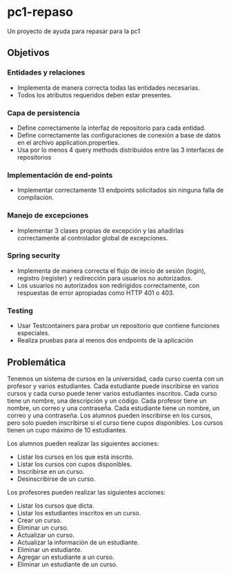 # pc1-repaso
Un proyecto de ayuda para repasar para la pc1

## Objetivos

### Entidades y relaciones
* Implementa de manera correcta todas las entidades necesarias.
* Todos los atributos requeridos deben estar presentes.

### Capa de persistencia
* Define correctamente la interfaz de repositorio para cada entidad.
* Define correctamente las configuraciones de conexión a base de datos en el archivo application.properties.
* Usa por lo menos 4 query methods distribuidos entre las 3 interfaces de repositorios

### Implementación de end-points
* Implementar correctamente 13 endpoints solicitados sin ninguna falla de compilación.

### Manejo de excepciones
* Implementar 3 clases propias de excepción y las añadirlas correctamente al controlador global de excepciones.

### Spring security
* Implementa de manera correcta el flujo de inicio de sesión (login), registro (register) y redirección para usuarios no autorizados.
* Los usuarios no autorizados son redirigidos correctamente, con respuestas de error apropiadas como HTTP 401 o 403.

### Testing
* Usar Testcontainers para probar un repositorio que contiene funciones especiales.
* Realiza pruebas para al menos dos endpoints de la aplicación

## Problemática

Tenemos un sistema de cursos en la universidad, cada curso cuenta con un profesor y varios estudiantes. Cada estudiante puede inscribirse en varios cursos y cada curso puede tener varios estudiantes inscritos. Cada curso tiene un nombre, una descripción y un código. Cada profesor tiene un nombre, un correo y una contraseña. Cada estudiante tiene un nombre, un correo y una contraseña.
Los alumnos pueden inscribirse en los cursos, pero solo pueden inscribirse si el curso tiene cupos disponibles. Los cursos tienen un cupo máximo de 10 estudiantes.

Los alumnos pueden realizar las siguientes acciones:
* Listar los cursos en los que está inscrito.
* Listar los cursos con cupos disponibles.
* Inscribirse en un curso.
* Desinscribirse de un curso.

Los profesores pueden realizar las siguientes acciones:
* Listar los cursos que dicta.
* Listar los estudiantes inscritos en un curso.
* Crear un curso.
* Eliminar un curso.
* Actualizar un curso.
* Actualizar la información de un estudiante.
* Eliminar un estudiante.
* Agregar un estudiante a un curso.
* Eliminar un estudiante de un curso.
